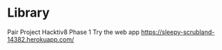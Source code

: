 # Library
Pair Project Hacktiv8 Phase 1
Try the web app https://sleepy-scrubland-14382.herokuapp.com/
